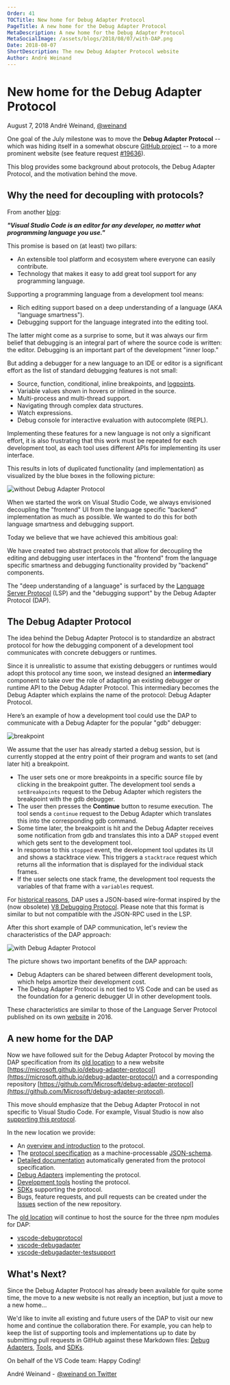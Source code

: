 ```yaml
---
Order: 41
TOCTitle: New home for Debug Adapter Protocol
PageTitle: A new home for the Debug Adapter Protocol
MetaDescription: A new home for the Debug Adapter Protocol
MetaSocialImage: /assets/blogs/2018/08/07/with-DAP.png
Date: 2018-08-07
ShortDescription: The new Debug Adapter Protocol website
Author: André Weinand
---
```

# New home for the Debug Adapter Protocol

August 7, 2018 André Weinand, [@weinand](https://twitter.com/weinand)

One goal of the July milestone was to move the **Debug Adapter Protocol** -- which was hiding itself in a somewhat obscure [GitHub project](https://github.com/Microsoft/vscode-debugadapter-node) -- to a more prominent website (see feature request [#19636](https://github.com/Microsoft/vscode/issues/19636)).

This blog provides some background about protocols, the Debug Adapter Protocol, and the motivation behind the move.

## Why the need for decoupling with protocols?

From another [blog](https://code.visualstudio.com/blogs/2016/06/27/common-language-protocol):

**_"Visual Studio Code is an editor for any developer, no matter what programming language you use."_**

This promise is based on (at least) two pillars:

- An extensible tool platform and ecosystem where everyone can easily contribute.
- Technology that makes it easy to add great tool support for any programming language.

Supporting a programming language from a development tool means:

- Rich editing support based on a deep understanding of a language (AKA "language smartness").
- Debugging support for the language integrated into the editing tool.

The latter might come as a surprise to some, but it was always our firm belief that debugging is an integral part of where the source code is written: the editor. Debugging is an important part of the development "inner loop."

But adding a debugger for a new language to an IDE or editor is a significant effort as the list of standard debugging features is not small:

- Source, function, conditional, inline breakpoints, and [logpoints](https://code.visualstudio.com/blogs/2018/07/12/introducing-logpoints-and-auto-attach).
- Variable values shown in hovers or inlined in the source.
- Multi-process and multi-thread support.
- Navigating through complex data structures.
- Watch expressions.
- Debug console for interactive evaluation with autocomplete (REPL).

Implementing these features for a new language is not only a significant effort, it is also frustrating that this work must be repeated for each development tool, as each tool uses different APIs for implementing its user interface.

This results in lots of duplicated functionality (and implementation) as visualized by the blue boxes in the following picture:

![without Debug Adapter Protocol](without-DAP.png)

When we started the work on Visual Studio Code, we always envisioned decoupling the "frontend" UI from the language specific "backend" implementation as much as possible. We wanted to do this for both language smartness and debugging support.

Today we believe that we have achieved this ambitious goal:

We have created two abstract protocols that allow for decoupling the editing and debugging user interfaces in the "frontend" from the language specific smartness and debugging functionality provided by "backend" components.

The "deep understanding of a language" is surfaced by the [Language Server Protocol](https://microsoft.github.io/language-server-protocol/) (LSP) and the "debugging support" by the Debug Adapter Protocol (DAP).

## The Debug Adapter Protocol

The idea behind the Debug Adapter Protocol is to standardize an abstract protocol for how the debugging component of a development tool communicates with concrete debuggers or runtimes.

Since it is unrealistic to assume that existing debuggers or runtimes would adopt this protocol any time soon, we instead designed an **intermediary** component to take over the role of adapting an existing debugger or runtime API to the Debug Adapter Protocol. This intermediary becomes the Debug Adapter which explains the name of the protocol: Debug Adapter Protocol.

Here’s an example of how a development tool could use the DAP to communicate with a Debug Adapter for the popular "gdb" debugger:

![breakpoint](breakpoint.png)

We assume that the user has already started a debug session, but is currently stopped at the entry point of their program and wants to set (and later hit) a breakpoint.

- The user sets one or more breakpoints in a specific source file by clicking in the breakpoint gutter. The development tool sends a `setBreakpoints` request to the Debug Adapter which registers the breakpoint with the gdb debugger.
- The user then presses the **Continue** button to resume execution. The tool sends a `continue` request to the Debug Adapter which translates this into the corresponding gdb command.
- Some time later, the breakpoint is hit and the Debug Adapter receives some notification from gdb and translates this into a DAP `stopped` event which gets sent to the development tool.
- In response to this `stopped` event, the development tool updates its UI and shows a stacktrace view. This triggers a `stacktrace` request which returns all the information that is displayed for the individual stack frames.
- If the user selects one stack frame, the development tool requests the variables of that frame with a `variables` request.

For [historical reasons](https://github.com/Microsoft/vscode-debugadapter-node/issues/58), DAP uses a JSON-based wire-format inspired by the (now obsolete) [V8 Debugging Protocol](https://github.com/dtretyakov/node-tools/wiki/Debugging-Protocol). Please note that this format is similar to but not compatible with the JSON-RPC used in the LSP.

After this short example of DAP communication, let's review the characteristics of the DAP approach:

![with Debug Adapter Protocol](with-DAP.png)

The picture shows two important benefits of the DAP approach:

- Debug Adapters can be shared between different development tools, which helps amortize their development cost.
- The Debug Adapter Protocol is not tied to VS Code and can be used as the foundation for a generic debugger UI in other development tools.

These characteristics are similar to those of the Language Server Protocol published on its own [website](https://microsoft.github.io/language-server-protocol/) in 2016.

## A new home for the DAP

Now we have followed suit for the Debug Adapter Protocol by moving the DAP specification from its [old location](https://github.com/Microsoft/vscode-debugadapter-node) to a new website [https://microsoft.github.io/debug-adapter-protocol](https://microsoft.github.io/debug-adapter-protocol/) and a corresponding repository [https://github.com/Microsoft/debug-adapter-protocol](https://github.com/Microsoft/debug-adapter-protocol).

This move should emphasize that the Debug Adapter Protocol in not specific to Visual Studio Code. For example, Visual Studio is now also [supporting this protocol](https://devblogs.microsoft.com/visualstudio/adding-support-for-debug-adapters-to-visual-studio-ide).

In the new location we provide:

- An [overview and introduction](https://microsoft.github.io/debug-adapter-protocol/overview) to the protocol.
- The [protocol specification](https://microsoft.github.io/debug-adapter-protocol/debugAdapterProtocol.json) as a machine-processable [JSON-schema](http://json-schema.org).
- [Detailed documentation](https://microsoft.github.io/debug-adapter-protocol/specification) automatically generated from the protocol specification.
- [Debug Adapters](https://microsoft.github.io/debug-adapter-protocol/implementors/adapters/) implementing the protocol.
- [Development tools](https://microsoft.github.io/debug-adapter-protocol/implementors/tools/) hosting the protocol.
- [SDKs](https://microsoft.github.io/debug-adapter-protocol/implementors/sdks/) supporting the protocol.
- Bugs, feature requests, and pull requests can be created under the [Issues](https://github.com/Microsoft/debug-adapter-protocol/issues) section of the new repository.

The [old location](https://github.com/Microsoft/vscode-debugadapter-node) will continue to host the source for the three npm modules for DAP:

- [vscode-debugprotocol](https://www.npmjs.com/package/vscode-debugprotocol)
- [vscode-debugadapter](https://www.npmjs.com/package/vscode-debugadapter)
- [vscode-debugadapter-testsupport](https://www.npmjs.com/package/vscode-debugadapter-testsupport)

## What's Next?

Since the Debug Adapter Protocol has already been available for quite some time, the move to a new website is not really an inception, but just a move to a new home...

We'd like to invite all existing and future users of the DAP to visit our new home and continue the collaboration there. For example, you can help to keep the list of supporting tools and implementations up to date by submitting pull requests in GitHub against these Markdown files:
[Debug Adapters](https://github.com/Microsoft/debug-adapter-protocol/blob/gh-pages/_implementors/adapters.md),
[Tools](https://github.com/Microsoft/debug-adapter-protocol/blob/gh-pages/_implementors/tools.md), and
[SDKs](https://github.com/Microsoft/debug-adapter-protocol/blob/gh-pages/_implementors/sdks.md).

On behalf of the VS Code team: Happy Coding!

André Weinand -  [@weinand on Twitter](https://twitter.com/weinand)
